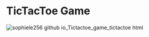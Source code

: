 # TicTacToe Game
![sophiele256 github io_Tictactoe_game_tictactoe html](https://github.com/sophieLe256/Tictactoe_game/assets/102685323/50e8c174-46da-49a8-8448-8f8f22575981)
